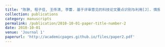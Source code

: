 ```yaml
---
title: "陈翀, 程子佳, 王传清, 李蕾. 基于评审意见的科技论文要点识别与利用[J]. 情报学报, 2023, 42(5): 562-574."
collection: publications
category: manuscripts
permalink: /publication/2010-10-01-paper-title-number-2
date: 2010-10-01
venue: 'Journal 1'
paperurl: 'http://academicpages.github.io/files/paper2.pdf'
---
```

